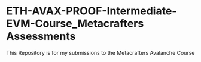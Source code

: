 # ETH-AVAX-PROOF-Intermediate-EVM-Course_Metacrafters Assessments
This Repository is for my submissions to the Metacrafters Avalanche Course
